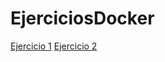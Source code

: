 # EjerciciosDocker


<a href="/Practica1/readme.md">Ejercicio 1</a>
<a href="/Practica2/readme.md">Ejercicio 2</a>
